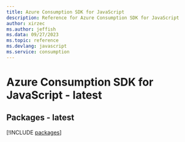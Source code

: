 ```yaml
---
title: Azure Consumption SDK for JavaScript
description: Reference for Azure Consumption SDK for JavaScript
author: xirzec
ms.author: jeffish
ms.data: 09/27/2023
ms.topic: reference
ms.devlang: javascript
ms.service: consumption
---
```

# Azure Consumption SDK for JavaScript - latest
## Packages - latest
[!INCLUDE [packages](consumption-index.md)]